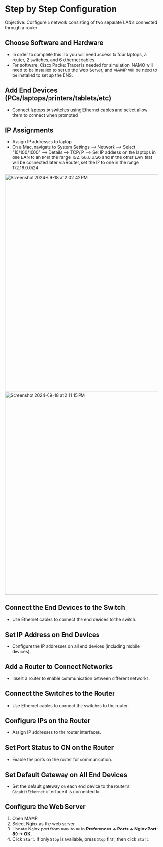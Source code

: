 <h1>Step by Step Configuration</h1>
Objective: Configure a network consisting of two separate LAN’s connected through a router

## Choose Software and Hardware
- In order to complete this lab you will need access to four laptops, a router, 2 switches, and 6 ethernet cables.
- For software, Cisco Packet Tracer is needed for simulation, NAMO will need to be installed to set up the Web Server, and MAMP will be need to be installed to set up the DNS. 

## Add End Devices (PCs/laptops/printers/tablets/etc)
 - Connect laptops to switches using Ethernet cables and select allow them to connect when prompted
   
## IP Assignments
  - Assign IP addresses to laptop
  - On a Mac, navigate to System Settings --> Network --> Select "10/100/1000" --> Details --> TCP/IP --> Set IP address on the laptops in one LAN to an IP in the range 192.168.0.0/26 and in the other LAN that will be connected later via Router, set the IP to one in the range 172.16.0.0/24
<img width="716" alt="Screenshot 2024-09-18 at 2 02 42 PM" src="https://github.com/user-attachments/assets/2a7204d4-0776-4246-b815-81416a325649">
<img width="668" alt="Screenshot 2024-09-18 at 2 11 15 PM" src="https://github.com/user-attachments/assets/58767253-e0f2-45fa-88e4-22f482036896">

## Connect the End Devices to the Switch
- Use Ethernet cables to connect the end devices to the switch.

## Set IP Address on End Devices
- Configure the IP addresses on all end devices (including mobile devices).

## Add a Router to Connect Networks
- Insert a router to enable communication between different networks.

## Connect the Switches to the Router
- Use Ethernet cables to connect the switches to the router.

## Configure IPs on the Router
- Assign IP addresses to the router interfaces.

## Set Port Status to ON on the Router
- Enable the ports on the router for communication.

## Set Default Gateway on All End Devices
- Set the default gateway on each end device to the router’s `GigabitEthernet` interface it is connected to.

## Configure the Web Server
1. Open MAMP.
2. Select Nginx as the web server.
3. Update Nginx port from `8888` to `80` in **Preferences -> Ports -> Nginx Port: 80 -> OK**.
4. Click `Start`. If only `Stop` is available, press `Stop` first, then click `Start`.
